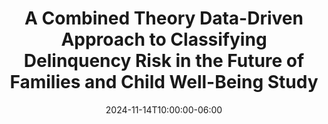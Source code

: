 ---
title: "A Combined Theory Data-Driven Approach to Classifying Delinquency Risk in the Future of Families and Child Well-Being Study"
subtitle: ""
excerpt: "ASC Session: Advancing Methodological Approaches to Biopsychosocial Research"
date: 2024-11-14T10:00:00-06:00
date_end: "2024-11-14T10:30:00-06:00"
featured: true
show_post_time: false
draft: false
layout: single
links:
- icon: github
  icon_pack: fab
  name: code
  url: https://github.com/nvietto/talk-ASC24
- icon: download
  icon_pack: fas
  name: Slides
  url: /talk/2024asc/slides.html
---